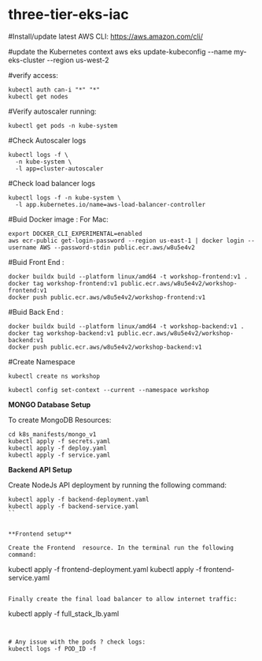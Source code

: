 # three-tier-eks-iac

#Install/update latest AWS CLI:
https://aws.amazon.com/cli/

#update the Kubernetes context
aws eks update-kubeconfig --name my-eks-cluster --region us-west-2

#verify access:
```
kubectl auth can-i "*" "*"
kubectl get nodes
```

#Verify autoscaler running:
```
kubectl get pods -n kube-system
```

#Check Autoscaler logs
```
kubectl logs -f \
  -n kube-system \
  -l app=cluster-autoscaler
```

#Check load balancer logs
```
kubectl logs -f -n kube-system \
  -l app.kubernetes.io/name=aws-load-balancer-controller
```

<!-- aws eks update-kubeconfig \
  --name my-eks \
  --region us-west-2 \
  --profile eks-admin -->


#Buid Docker image :
For Mac:

```
export DOCKER_CLI_EXPERIMENTAL=enabled
aws ecr-public get-login-password --region us-east-1 | docker login --username AWS --password-stdin public.ecr.aws/w8u5e4v2
```

#Buid Front End :

```
docker buildx build --platform linux/amd64 -t workshop-frontend:v1 . 
docker tag workshop-frontend:v1 public.ecr.aws/w8u5e4v2/workshop-frontend:v1
docker push public.ecr.aws/w8u5e4v2/workshop-frontend:v1
```


#Buid Back End :

```
docker buildx build --platform linux/amd64 -t workshop-backend:v1 . 
docker tag workshop-backend:v1 public.ecr.aws/w8u5e4v2/workshop-backend:v1
docker push public.ecr.aws/w8u5e4v2/workshop-backend:v1
```






#Create Namespace
```
kubectl create ns workshop

kubectl config set-context --current --namespace workshop
```
**MONGO Database Setup**

To create MongoDB Resources:
```
cd k8s_manifests/mongo_v1
kubectl apply -f secrets.yaml
kubectl apply -f deploy.yaml
kubectl apply -f service.yaml
```

**Backend API Setup**

Create NodeJs API deployment by running the following command:
```
kubectl apply -f backend-deployment.yaml
kubectl apply -f backend-service.yaml
``


**Frontend setup**

Create the Frontend  resource. In the terminal run the following command:
```
kubectl apply -f frontend-deployment.yaml
kubectl apply -f frontend-service.yaml
```

Finally create the final load balancer to allow internet traffic:
```
kubectl apply -f full_stack_lb.yaml
```


# Any issue with the pods ? check logs:
kubectl logs -f POD_ID -f